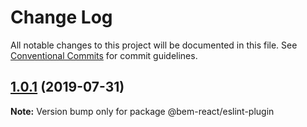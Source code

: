 # Change Log

All notable changes to this project will be documented in this file.
See [Conventional Commits](https://conventionalcommits.org) for commit guidelines.

## [1.0.1](https://github.com/bem/bem-react/compare/@bem-react/eslint-plugin@1.0.0...@bem-react/eslint-plugin@1.0.1) (2019-07-31)

**Note:** Version bump only for package @bem-react/eslint-plugin
